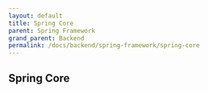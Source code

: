 ```yaml
---
layout: default
title: Spring Core
parent: Spring Framework
grand_parent: Backend
permalink: /docs/backend/spring-framework/spring-core
---
```


## Spring Core